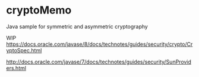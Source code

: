 # cryptoMemo
Java sample for symmetric and asymmetric cryptography

WIP
https://docs.oracle.com/javase/8/docs/technotes/guides/security/crypto/CryptoSpec.html

http://docs.oracle.com/javase/7/docs/technotes/guides/security/SunProviders.html